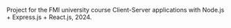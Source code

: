 Project for the FMI university course Client-Server applications with Node.js + Express.js + React.js, 2024.